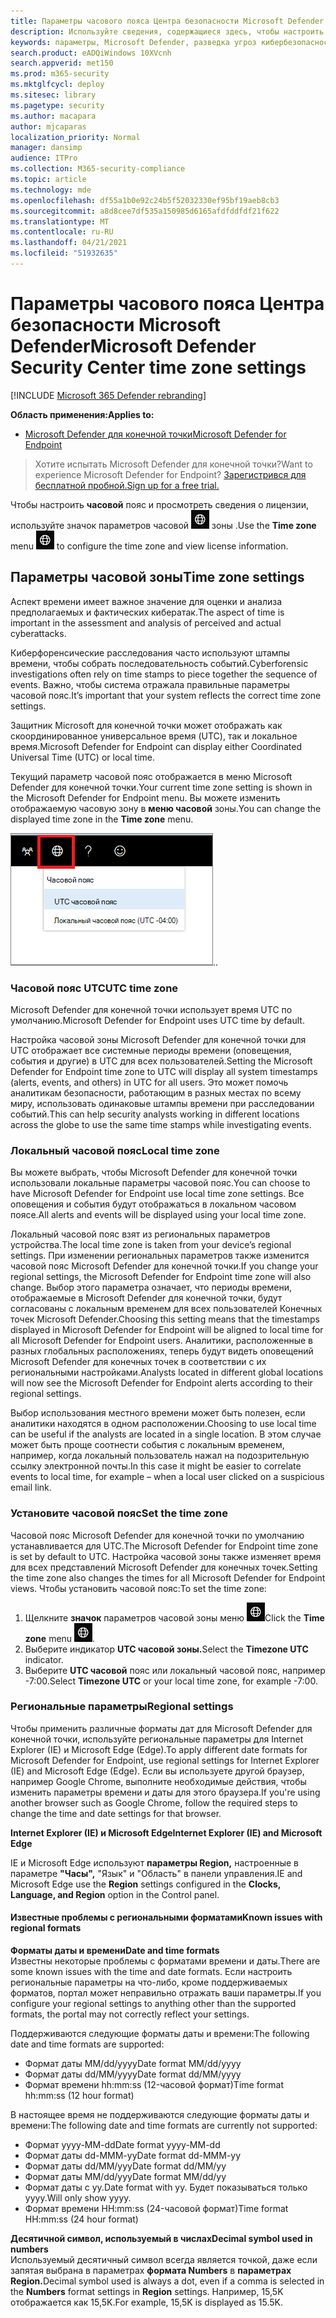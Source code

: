 ```yaml
---
title: Параметры часового пояса Центра безопасности Microsoft Defender
description: Используйте сведения, содержащиеся здесь, чтобы настроить параметры часового пояса Microsoft Defender Security Center и просмотреть сведения о лицензии.
keywords: параметры, Microsoft Defender, разведка угроз кибербезопасности, Microsoft Defender для конечной точки, часовой пояс, utc, местное время, лицензия
search.product: eADQiWindows 10XVcnh
search.appverid: met150
ms.prod: m365-security
ms.mktglfcycl: deploy
ms.sitesec: library
ms.pagetype: security
ms.author: macapara
author: mjcaparas
localization_priority: Normal
manager: dansimp
audience: ITPro
ms.collection: M365-security-compliance
ms.topic: article
ms.technology: mde
ms.openlocfilehash: df55a1b0e92c24b5f52032330ef95bf19aeb8cb3
ms.sourcegitcommit: a8d8cee7df535a150985d6165afdfddfdf21f622
ms.translationtype: MT
ms.contentlocale: ru-RU
ms.lasthandoff: 04/21/2021
ms.locfileid: "51932635"
---
```

# <a name="microsoft-defender-security-center-time-zone-settings"></a><span data-ttu-id="79fbd-104">Параметры часового пояса Центра безопасности Microsoft Defender</span><span class="sxs-lookup"><span data-stu-id="79fbd-104">Microsoft Defender Security Center time zone settings</span></span>

[!INCLUDE [Microsoft 365 Defender rebranding](../../includes/microsoft-defender.md)]

<span data-ttu-id="79fbd-105">**Область применения:**</span><span class="sxs-lookup"><span data-stu-id="79fbd-105">**Applies to:**</span></span>
- [<span data-ttu-id="79fbd-106">Microsoft Defender для конечной точки</span><span class="sxs-lookup"><span data-stu-id="79fbd-106">Microsoft Defender for Endpoint</span></span>](https://go.microsoft.com/fwlink/p/?linkid=2154037)


><span data-ttu-id="79fbd-107">Хотите испытать Microsoft Defender для конечной точки?</span><span class="sxs-lookup"><span data-stu-id="79fbd-107">Want to experience Microsoft Defender for Endpoint?</span></span> [<span data-ttu-id="79fbd-108">Зарегистрився для бесплатной пробной.</span><span class="sxs-lookup"><span data-stu-id="79fbd-108">Sign up for a free trial.</span></span>](https://www.microsoft.com/microsoft-365/windows/microsoft-defender-atp?ocid=docs-wdatp-settings-abovefoldlink)

<span data-ttu-id="79fbd-109">Чтобы настроить **часовой** пояс и просмотреть сведения о лицензии, используйте значок параметров часовой ![ ](images/atp-time-zone.png) зоны .</span><span class="sxs-lookup"><span data-stu-id="79fbd-109">Use the **Time zone** menu ![Time zone settings icon1](images/atp-time-zone.png) to configure the time zone and view license information.</span></span>

## <a name="time-zone-settings"></a><span data-ttu-id="79fbd-110">Параметры часовой зоны</span><span class="sxs-lookup"><span data-stu-id="79fbd-110">Time zone settings</span></span>
<span data-ttu-id="79fbd-111">Аспект времени имеет важное значение для оценки и анализа предполагаемых и фактических кибератак.</span><span class="sxs-lookup"><span data-stu-id="79fbd-111">The aspect of time is important in the assessment and analysis of perceived and actual cyberattacks.</span></span>

<span data-ttu-id="79fbd-112">Киберфоренсические расследования часто используют штампы времени, чтобы собрать последовательность событий.</span><span class="sxs-lookup"><span data-stu-id="79fbd-112">Cyberforensic investigations often rely on time stamps to piece together the sequence of events.</span></span> <span data-ttu-id="79fbd-113">Важно, чтобы система отражала правильные параметры часовой пояс.</span><span class="sxs-lookup"><span data-stu-id="79fbd-113">It’s important that your system reflects the correct time zone settings.</span></span>

<span data-ttu-id="79fbd-114">Защитник Microsoft для конечной точки может отображать как скоординированное универсальное время (UTC), так и локальное время.</span><span class="sxs-lookup"><span data-stu-id="79fbd-114">Microsoft Defender for Endpoint can display either Coordinated Universal Time (UTC) or local time.</span></span>

<span data-ttu-id="79fbd-115">Текущий параметр часовой пояс отображается в меню Microsoft Defender для конечной точки.</span><span class="sxs-lookup"><span data-stu-id="79fbd-115">Your current time zone setting is shown in the Microsoft Defender for Endpoint menu.</span></span> <span data-ttu-id="79fbd-116">Вы можете изменить отображаемую часовую зону в **меню часовой** зоны.</span><span class="sxs-lookup"><span data-stu-id="79fbd-116">You can change the displayed time zone in the **Time zone** menu.</span></span>

![Значок параметров часовой зоны2](images/atp-time-zone-menu.png)<span data-ttu-id="79fbd-118">.</span><span class="sxs-lookup"><span data-stu-id="79fbd-118">.</span></span>

### <a name="utc-time-zone"></a><span data-ttu-id="79fbd-119">Часовой пояс UTC</span><span class="sxs-lookup"><span data-stu-id="79fbd-119">UTC time zone</span></span>
<span data-ttu-id="79fbd-120">Microsoft Defender для конечной точки использует время UTC по умолчанию.</span><span class="sxs-lookup"><span data-stu-id="79fbd-120">Microsoft Defender for Endpoint uses UTC time by default.</span></span>

<span data-ttu-id="79fbd-121">Настройка часовой зоны Microsoft Defender для конечной точки для UTC отображает все системные периоды времени (оповещения, события и другие) в UTC для всех пользователей.</span><span class="sxs-lookup"><span data-stu-id="79fbd-121">Setting the Microsoft Defender for Endpoint time zone to UTC will display all system timestamps (alerts, events, and others) in UTC for all users.</span></span> <span data-ttu-id="79fbd-122">Это может помочь аналитикам безопасности, работающим в разных местах по всему миру, использовать одинаковые штампы времени при расследовании событий.</span><span class="sxs-lookup"><span data-stu-id="79fbd-122">This can help security analysts working in different locations across the globe to use the same time stamps while investigating events.</span></span>

### <a name="local-time-zone"></a><span data-ttu-id="79fbd-123">Локальный часовой пояс</span><span class="sxs-lookup"><span data-stu-id="79fbd-123">Local time zone</span></span>
<span data-ttu-id="79fbd-124">Вы можете выбрать, чтобы Microsoft Defender для конечной точки использовали локальные параметры часовой пояс.</span><span class="sxs-lookup"><span data-stu-id="79fbd-124">You can choose to have Microsoft Defender for Endpoint use local time zone settings.</span></span> <span data-ttu-id="79fbd-125">Все оповещения и события будут отображаться в локальном часовом поясе.</span><span class="sxs-lookup"><span data-stu-id="79fbd-125">All alerts and events will be displayed using your local time zone.</span></span>

<span data-ttu-id="79fbd-126">Локальный часовой пояс взят из региональных параметров устройства.</span><span class="sxs-lookup"><span data-stu-id="79fbd-126">The local time zone is taken from your device’s regional settings.</span></span> <span data-ttu-id="79fbd-127">При изменении региональных параметров также изменится часовой пояс Microsoft Defender для конечной точки.</span><span class="sxs-lookup"><span data-stu-id="79fbd-127">If you change your regional settings, the Microsoft Defender for Endpoint time zone will also change.</span></span> <span data-ttu-id="79fbd-128">Выбор этого параметра означает, что периоды времени, отображаемые в Microsoft Defender для конечной точки, будут согласованы с локальным временем для всех пользователей Конечных точек Microsoft Defender.</span><span class="sxs-lookup"><span data-stu-id="79fbd-128">Choosing this setting means that the timestamps displayed in Microsoft Defender for Endpoint will be aligned to local time for all Microsoft Defender for Endpoint users.</span></span> <span data-ttu-id="79fbd-129">Аналитики, расположенные в разных глобальных расположениях, теперь будут видеть оповещений Microsoft Defender для конечных точек в соответствии с их региональными настройками.</span><span class="sxs-lookup"><span data-stu-id="79fbd-129">Analysts located in different global locations will now see the Microsoft Defender for Endpoint alerts according to their regional settings.</span></span>

<span data-ttu-id="79fbd-130">Выбор использования местного времени может быть полезен, если аналитики находятся в одном расположении.</span><span class="sxs-lookup"><span data-stu-id="79fbd-130">Choosing to use local time can be useful if the analysts are located in a single location.</span></span> <span data-ttu-id="79fbd-131">В этом случае может быть проще соотнести события с локальным временем, например, когда локальный пользователь нажал на подозрительную ссылку электронной почты.</span><span class="sxs-lookup"><span data-stu-id="79fbd-131">In this case it might be easier to correlate events to local time, for example – when a local user clicked on a suspicious email link.</span></span>

### <a name="set-the-time-zone"></a><span data-ttu-id="79fbd-132">Установите часовой пояс</span><span class="sxs-lookup"><span data-stu-id="79fbd-132">Set the time zone</span></span>
<span data-ttu-id="79fbd-133">Часовой пояс Microsoft Defender для конечной точки по умолчанию устанавливается для UTC.</span><span class="sxs-lookup"><span data-stu-id="79fbd-133">The Microsoft Defender for Endpoint time zone is set by default to UTC.</span></span>
<span data-ttu-id="79fbd-134">Настройка часовой зоны также изменяет время для всех представлений Microsoft Defender для конечных точек.</span><span class="sxs-lookup"><span data-stu-id="79fbd-134">Setting the time zone also changes the times for all Microsoft Defender for Endpoint views.</span></span>
<span data-ttu-id="79fbd-135">Чтобы установить часовой пояс:</span><span class="sxs-lookup"><span data-stu-id="79fbd-135">To set the time zone:</span></span>

1. <span data-ttu-id="79fbd-136">Щелкните **значок** параметров часовой зоны меню ![ Часовой зоны3. ](images/atp-time-zone.png)</span><span class="sxs-lookup"><span data-stu-id="79fbd-136">Click the **Time zone** menu ![Time zone settings icon3](images/atp-time-zone.png).</span></span>
2. <span data-ttu-id="79fbd-137">Выберите индикатор **UTC часовой зоны.**</span><span class="sxs-lookup"><span data-stu-id="79fbd-137">Select the **Timezone UTC** indicator.</span></span>
3. <span data-ttu-id="79fbd-138">Выберите **UTC часовой** пояс или локальный часовой пояс, например -7:00.</span><span class="sxs-lookup"><span data-stu-id="79fbd-138">Select **Timezone UTC** or your local time zone, for example -7:00.</span></span>

### <a name="regional-settings"></a><span data-ttu-id="79fbd-139">Региональные параметры</span><span class="sxs-lookup"><span data-stu-id="79fbd-139">Regional settings</span></span>
<span data-ttu-id="79fbd-140">Чтобы применить различные форматы дат для Microsoft Defender для конечной точки, используйте региональные параметры для Internet Explorer (IE) и Microsoft Edge (Edge).</span><span class="sxs-lookup"><span data-stu-id="79fbd-140">To apply different date formats for Microsoft Defender for Endpoint, use regional settings for Internet Explorer (IE) and Microsoft Edge (Edge).</span></span> <span data-ttu-id="79fbd-141">Если вы используете другой браузер, например Google Chrome, выполните необходимые действия, чтобы изменить параметры времени и даты для этого браузера.</span><span class="sxs-lookup"><span data-stu-id="79fbd-141">If you're using another browser such as Google Chrome, follow the required steps to change the time and date settings for that browser.</span></span> 


<span data-ttu-id="79fbd-142">**Internet Explorer (IE) и Microsoft Edge**</span><span class="sxs-lookup"><span data-stu-id="79fbd-142">**Internet Explorer (IE) and Microsoft Edge**</span></span>

<span data-ttu-id="79fbd-143">IE и Microsoft Edge используют **параметры Region,** настроенные в параметре **"Часы",** "Язык" и "Область" в панели управления.</span><span class="sxs-lookup"><span data-stu-id="79fbd-143">IE and Microsoft Edge use the **Region** settings configured in the **Clocks, Language, and Region** option in the Control panel.</span></span> 


#### <a name="known-issues-with-regional-formats"></a><span data-ttu-id="79fbd-144">Известные проблемы с региональными форматами</span><span class="sxs-lookup"><span data-stu-id="79fbd-144">Known issues with regional formats</span></span>

<span data-ttu-id="79fbd-145">**Форматы даты и времени**</span><span class="sxs-lookup"><span data-stu-id="79fbd-145">**Date and time formats**</span></span><br>
<span data-ttu-id="79fbd-146">Известны некоторые проблемы с форматами времени и даты.</span><span class="sxs-lookup"><span data-stu-id="79fbd-146">There are some known issues with the time and date formats.</span></span> <span data-ttu-id="79fbd-147">Если настроить региональные параметры на что-либо, кроме поддерживаемых форматов, портал может неправильно отражать ваши параметры.</span><span class="sxs-lookup"><span data-stu-id="79fbd-147">If you configure your regional settings to anything other than the supported formats, the portal may not correctly reflect your settings.</span></span>

<span data-ttu-id="79fbd-148">Поддерживаются следующие форматы даты и времени:</span><span class="sxs-lookup"><span data-stu-id="79fbd-148">The following date and time formats are supported:</span></span>
- <span data-ttu-id="79fbd-149">Формат даты MM/dd/yyyy</span><span class="sxs-lookup"><span data-stu-id="79fbd-149">Date format MM/dd/yyyy</span></span>
- <span data-ttu-id="79fbd-150">Формат даты dd/MM/yyyy</span><span class="sxs-lookup"><span data-stu-id="79fbd-150">Date format dd/MM/yyyy</span></span>
- <span data-ttu-id="79fbd-151">Формат времени hh:mm:ss (12-часовой формат)</span><span class="sxs-lookup"><span data-stu-id="79fbd-151">Time format hh:mm:ss (12 hour format)</span></span>

<span data-ttu-id="79fbd-152">В настоящее время не поддерживаются следующие форматы даты и времени:</span><span class="sxs-lookup"><span data-stu-id="79fbd-152">The following date and time formats are currently not supported:</span></span>
- <span data-ttu-id="79fbd-153">Формат yyyy-MM-dd</span><span class="sxs-lookup"><span data-stu-id="79fbd-153">Date format yyyy-MM-dd</span></span>
- <span data-ttu-id="79fbd-154">Формат даты dd-MMM-yy</span><span class="sxs-lookup"><span data-stu-id="79fbd-154">Date format dd-MMM-yy</span></span>
- <span data-ttu-id="79fbd-155">Формат даты dd/MM/yyy</span><span class="sxs-lookup"><span data-stu-id="79fbd-155">Date format dd/MM/yy</span></span>
- <span data-ttu-id="79fbd-156">Формат даты MM/dd/yyy</span><span class="sxs-lookup"><span data-stu-id="79fbd-156">Date format MM/dd/yy</span></span>
- <span data-ttu-id="79fbd-157">Формат даты с yy.</span><span class="sxs-lookup"><span data-stu-id="79fbd-157">Date format with yy.</span></span> <span data-ttu-id="79fbd-158">Будет показываться только yyyy.</span><span class="sxs-lookup"><span data-stu-id="79fbd-158">Will only show yyyy.</span></span>
- <span data-ttu-id="79fbd-159">Формат времени HH:mm:ss (24-часовой формат)</span><span class="sxs-lookup"><span data-stu-id="79fbd-159">Time format HH:mm:ss (24 hour format)</span></span>

<span data-ttu-id="79fbd-160">**Десятичной символ, используемый в числах**</span><span class="sxs-lookup"><span data-stu-id="79fbd-160">**Decimal symbol used in numbers**</span></span><br>
<span data-ttu-id="79fbd-161">Используемый десятичный символ всегда является точкой, даже если запятая выбрана в параметрах **формата Numbers** в **параметрах Region.**</span><span class="sxs-lookup"><span data-stu-id="79fbd-161">Decimal symbol used is always a dot, even if a comma is selected in  the **Numbers** format settings in **Region** settings.</span></span> <span data-ttu-id="79fbd-162">Например, 15,5K отображается как 15,5K.</span><span class="sxs-lookup"><span data-stu-id="79fbd-162">For example, 15,5K is displayed as 15.5K.</span></span>


